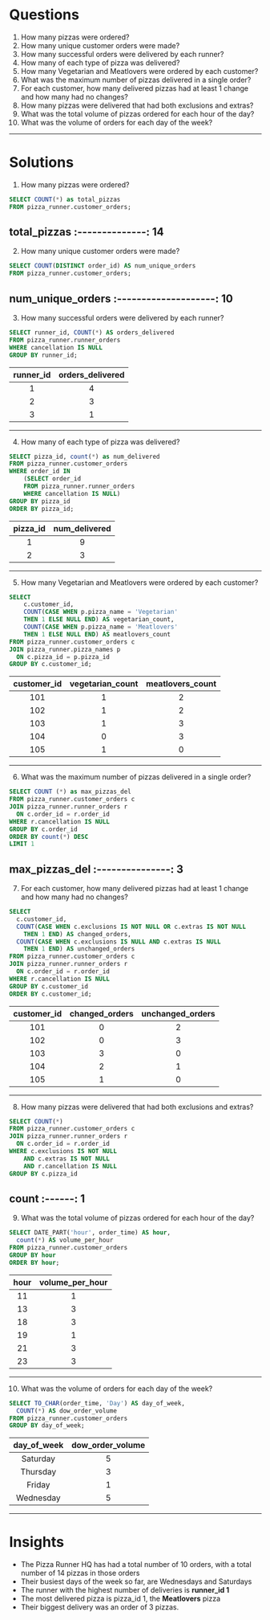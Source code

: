# Questions
1. How many pizzas were ordered?
2. How many unique customer orders were made?
3. How many successful orders were delivered by each runner?
4. How many of each type of pizza was delivered?
5. How many Vegetarian and Meatlovers were ordered by each customer?
6. What was the maximum number of pizzas delivered in a single order?
7. For each customer, how many delivered pizzas had at least 1 change and how many had no changes?
8. How many pizzas were delivered that had both exclusions and extras?
9. What was the total volume of pizzas ordered for each hour of the day?
10. What was the volume of orders for each day of the week?
---

# Solutions
1. How many pizzas were ordered?
~~~sql
SELECT COUNT(*) as total_pizzas
FROM pizza_runner.customer_orders;
~~~
  total_pizzas
:--------------:
 14               
 ---
 2. How many unique customer orders were made?
~~~sql
SELECT COUNT(DISTINCT order_id) AS num_unique_orders
FROM pizza_runner.customer_orders;
~~~
  num_unique_orders
:--------------------:
 10
 ---
 3. How many successful orders were delivered by each runner?
~~~sql
SELECT runner_id, COUNT(*) AS orders_delivered
FROM pizza_runner.runner_orders
WHERE cancellation IS NULL
GROUP BY runner_id;
~~~
  runner_id          |  orders_delivered
:-------------------:|:---------------------:
  1                  | 4
  2                  | 3
  3                  | 1
  ---
4. How many of each type of pizza was delivered?
~~~sql
SELECT pizza_id, count(*) as num_delivered
FROM pizza_runner.customer_orders
WHERE order_id IN 
    (SELECT order_id
    FROM pizza_runner.runner_orders 
    WHERE cancellation IS NULL)
GROUP BY pizza_id
ORDER BY pizza_id;
~~~
 pizza_id       | num_delivered
:--------------:|:----------------:
 1              | 9
 2              | 3
 ---
5. How many Vegetarian and Meatlovers were ordered by each customer?
~~~sql
SELECT 
    c.customer_id, 
    COUNT(CASE WHEN p.pizza_name = 'Vegetarian' 
    THEN 1 ELSE NULL END) AS vegetarian_count,
    COUNT(CASE WHEN p.pizza_name = 'Meatlovers' 
    THEN 1 ELSE NULL END) AS meatlovers_count
FROM pizza_runner.customer_orders c
JOIN pizza_runner.pizza_names p 
  ON c.pizza_id = p.pizza_id
GROUP BY c.customer_id;
~~~
 customer_id     | vegetarian_count   |  meatlovers_count
:---------------:|:------------------:|:--------------------:
 101             | 1                  | 2 
 102             | 1                  | 2
 103             | 1                  | 3
 104             | 0                  | 3
 105             | 1                  | 0
 ----
6. What was the maximum number of pizzas delivered in a single order?
~~~sql
SELECT COUNT (*) as max_pizzas_del
FROM pizza_runner.customer_orders c
JOIN pizza_runner.runner_orders r
  ON c.order_id = r.order_id
WHERE r.cancellation IS NULL
GROUP BY c.order_id
ORDER BY count(*) DESC
LIMIT 1
~~~
 max_pizzas_del
:---------------:
 3
 ---
7. For each customer, how many delivered pizzas had at least 1 change and how many had no changes?
~~~sql
SELECT 
  c.customer_id, 
  COUNT(CASE WHEN c.exclusions IS NOT NULL OR c.extras IS NOT NULL 
  	THEN 1 END) AS changed_orders,
  COUNT(CASE WHEN c.exclusions IS NULL AND c.extras IS NULL
  	THEN 1 END) AS unchanged_orders
FROM pizza_runner.customer_orders c
JOIN pizza_runner.runner_orders r
  ON c.order_id = r.order_id
WHERE r.cancellation IS NULL
GROUP BY c.customer_id
ORDER BY c.customer_id;
  ~~~
  customer_id   |  changed_orders   | unchanged_orders
 :-------------:|:-----------------:|:------------------:
  101           | 0                 | 2
  102           | 0                 | 3
  103           | 3                 | 0
  104           | 2                 | 1
  105           | 1                 | 0
  ---
8. How many pizzas were delivered that had both exclusions and extras?
~~~sql
SELECT COUNT(*)
FROM pizza_runner.customer_orders c
JOIN pizza_runner.runner_orders r
  ON c.order_id = r.order_id
WHERE c.exclusions IS NOT NULL 
	AND c.extras IS NOT NULL
	AND r.cancellation IS NULL
GROUP BY c.pizza_id
~~~
 count
:------:
 1
 ---
9. What was the total volume of pizzas ordered for each hour of the day?
~~~sql
SELECT DATE_PART('hour', order_time) AS hour, 
  count(*) AS volume_per_hour
FROM pizza_runner.customer_orders
GROUP BY hour
ORDER BY hour;
~~~
 hour     | volume_per_hour
:--------:|:-----------------:
 11       | 1
 13       | 3
 18       | 3
 19       | 1
 21       | 3
 23       | 3
 ---
 10. What was the volume of orders for each day of the week?
~~~sql
SELECT TO_CHAR(order_time, 'Day') AS day_of_week, 
  COUNT(*) AS dow_order_volume
FROM pizza_runner.customer_orders
GROUP BY day_of_week;
~~~
 day_of_week    | dow_order_volume
:--------------:|:------------------:
 Saturday       | 5
 Thursday       | 3
 Friday         | 1
 Wednesday      | 5
---

# Insights

- The Pizza Runner HQ has had a total number of 10 orders, with a total number of 14 pizzas in those orders
- Their busiest days of the week so far, are Wednesdays and Saturdays
- The runner with the highest number of deliveries is **runner_id 1**
- The most delivered pizza is pizza_id 1, the **Meatlovers** pizza
- Their biggest delivery was an order of 3 pizzas.
